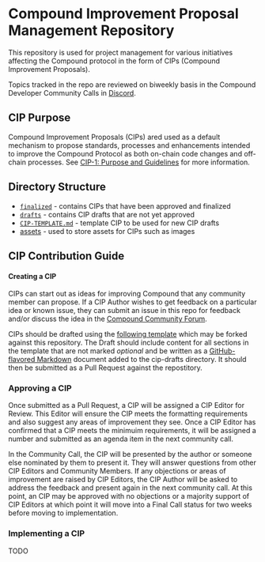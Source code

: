 # Compound Improvement Proposal Management Repository

This repository is used for project management for various initiatives affecting the Compound protocol in the form of CIPs (Compound Improvement Proposals). 

Topics tracked in the repo are reviewed on biweekly basis in the Compound Developer Community Calls in [Discord](https://compound.finance/discord).

## CIP Purpose

Compound Improvement Proposals (CIPs) ared used as a default mechanism to propose standards, processes and enhancements intended to improve the Compound Protocol  as both on-chain code changes and off-chain processes. See [CIP-1: Purpose and Guidelines]() for more information.

## Directory Structure

- [`finalized`](./finalized) - contains CIPs that have been approved and finalized
- [`drafts`](./drafts) - contains CIP drafts that are not yet approved
- [`CIP-TEMPLATE.md`](./drafts/CIP-TEMPLATE.md) - template CIP to be used for new CIP drafts
- [assets](./assets) - used to store assets for CIPs such as images

## CIP Contribution Guide

#### Creating a CIP

CIPs can start out as ideas for improving Compound that any community member can propose. If a CIP Author wishes to get feedback on a particular idea or known issue, they can submit an issue in this repo for feedback and/or discuss the idea in the [Compound Community Forum](https://www.comp.xyz/).

CIPs should be drafted using the [following template]() which may be forked against this repository. The Draft should include content for all sections in the template that are not marked _optional_ and be written as a [GitHub-flavored Markdown](https://github.github.com/gfm/) document added to the cip-drafts directory. It should then be submitted as a Pull Request against the repostitory.

### Approving a CIP

Once submitted as a Pull Request, a CIP will be assigned a CIP Editor for Review. This Editor will ensure the CIP meets the formatting requirements and also suggest any areas of improvement they see. Once a CIP Editor has confirmed that a CIP meets the minimuim requirements, it will be assigned a number and submitted as an agenda item in the next community call. 

In the Community Call, the CIP will be presented by the author or someone else nominated by them to present it. They will answer questions from other CIP Editors and Community Members. If any objections or areas of improvement are raised by CIP Editors, the CIP Author will be asked to address the feedback and present again in the next community call. At this point, an CIP may be approved with no objections or a majority support of CIP Editors at which point it will move into a Final Call status for two weeks before moving to implementation.

### Implementing a CIP

TODO




